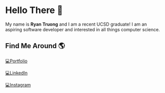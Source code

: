 # Hello There 👋
My name is **Ryan Truong** and I am a recent UCSD graduate! I am an aspiring software developer and interested in all things computer science.

## Find Me Around 🌎
[💻Portfolio](ryan-truong.vercel.app)

[💻LinkedIn](https://www.linkedin.com/in/truong-ryan/)

[💻Instagram](https://www.instagram.com/ryxntruong/)

